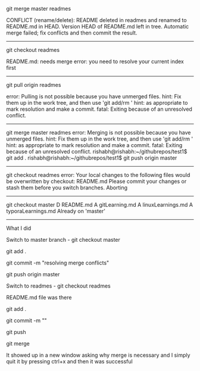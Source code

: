 git merge master readmes 

CONFLICT (rename/delete): README deleted in readmes and renamed to README.md in HEAD. Version HEAD of README.md left in tree.
Automatic merge failed; fix conflicts and then commit the result.

---



git checkout readmes 

README.md: needs merge
error: you need to resolve your current index first

---

git pull origin readmes 

error: Pulling is not possible because you have unmerged files.
hint: Fix them up in the work tree, and then use 'git add/rm <file>'
hint: as appropriate to mark resolution and make a commit.
fatal: Exiting because of an unresolved conflict.

---



git merge master readmes 
error: Merging is not possible because you have unmerged files.
hint: Fix them up in the work tree, and then use 'git add/rm <file>'
hint: as appropriate to mark resolution and make a commit.
fatal: Exiting because of an unresolved conflict.
rishabh@rishabh:~/githubrepos/test1$ git add .
rishabh@rishabh:~/githubrepos/test1$ git push origin master

---

git checkout readmes 
error: Your local changes to the following files would be overwritten by checkout:
	README.md
Please commit your changes or stash them before you switch branches.
Aborting

---

git checkout master 
D	README.md
A	gitLearning.md
A	linuxLearnings.md
A	typoraLearnings.md
Already on 'master'

---

What I did

Switch to master branch - git checkout master

git add .

git commit -m "resolving merge conflicts"

git push origin master

Switch to readmes - git checkout readmes

README.md file was there

git add .

git commit -m ""

git push

git merge 

It showed up in a new window asking why merge is necessary and I simply quit it by pressing ctrl+x and then it was successful





